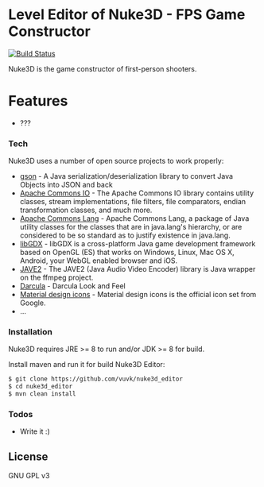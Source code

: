 # Level Editor of Nuke3D - FPS Game Constructor 

[![Build Status](https://travis-ci.org/vuvk/nuke3d_editor.svg?branch=master)](https://travis-ci.org/vuvk/nuke3d_editor)

Nuke3D is the game constructor of first-person shooters.

# Features

  - ???

### Tech

Nuke3D uses a number of open source projects to work properly:

* [gson] - A Java serialization/deserialization library to convert Java Objects into JSON and back 
* [Apache Commons IO] - The Apache Commons IO library contains utility classes, stream implementations, file filters, file comparators, endian transformation classes, and much more.
* [Apache Commons Lang] - Apache Commons Lang, a package of Java utility classes for the classes that are in java.lang's hierarchy, or are considered to be so standard as to justify existence in java.lang.
* [libGDX] - libGDX is a cross-platform Java game development framework based on OpenGL (ES) that works on Windows, Linux, Mac OS X, Android, your WebGL enabled browser and iOS.
* [JAVE2] - The JAVE2 (Java Audio Video Encoder) library is Java wrapper on the ffmpeg project.
* [Darcula] - Darcula Look and Feel 
* [Material design icons] - Material design icons is the official icon set from Google. 
* ...

### Installation

Nuke3D requires JRE >= 8 to run and/or JDK >= 8 for build.

Install maven and run it for build Nuke3D Editor:

```sh
$ git clone https://github.com/vuvk/nuke3d_editor
$ cd nuke3d_editor
$ mvn clean install
```

### Todos

 - Write it :)

License
----

GNU GPL v3


   [gson]: <https://github.com/google/gson>
   [Apache Commons IO]: <https://github.com/apache/commons-io>
   [Apache Commons Lang]: <https://github.com/apache/commons-lang>
   [libGDX]: <https://github.com/libgdx/libgdx>
   [JAVE2]: <https://github.com/a-schild/jave2>
   [Darcula]: <https://github.com/bulenkov/Darcula>
   [Material Design icons]: <https://github.com/google/material-design-icons>
